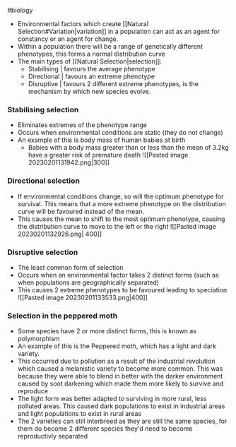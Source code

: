 #biology
- Environmental factors which create [[Natural Selection#Variation|variation]] in a population can act as an agent for constancy or an agent for change.
- Within a population there will be a range of genetically different phenotypes, this forms a normal distribution curve
- The main types of [[Natural Selection|selection]]:
    - Stabilising | favours the average phenotype
    - Directional | favours an extreme phenotype
    - Disruptive | favours 2 different extreme phenotypes, is the mechanism by which new species evolve.

### Stabilising selection
- Eliminates extremes of the phenotype range
- Occurs when environmental conditions are static (they do not change)
- An example of this is body mass of human babies at birth
    - Babies with a body mass greater than or less than the mean of 3.2kg have a greater risk of premature death
![[Pasted image 20230201131942.png|300]]

### Directional selection
- If environmental conditions change, so will the optimum phenotype for survival. This means that  a more extreme phenotype on the distribution curve will be favoured instead of the mean.
- This causes the mean to shift to the most optimum phenotype, causing the distribution curve to move to the left or the right
![[Pasted image 20230201132926.png| 400]]

### Disruptive selection
- The least common form of selection
- Occurs when an environmental factor takes 2 distinct forms (such as when populations are geographically separated)
- This causes 2 extreme phenotypes to be favoured leading to speciation
![[Pasted image 20230201133533.png|400]]

### Selection in the peppered moth
- Some species have 2 or more distinct forms, this is known as polymorphism
- An example of this is the Peppered moth, which has a light and dark variety.
- This occurred due to pollution as a result of the industrial revolution which caused a melanistic variety to become more common. This was because they were able to blend in better with the darker environment caused by soot darkening which made them more likely to survive and reproduce
- The light form was better adapted to surviving in more rural, less polluted areas. This caused dark populations to exist in industrial areas and light populations to exist in rural areas
- The 2 varieties can still interbreed as they are still the same species, for them do become 2 different species they'd need to become reproductivly separated
